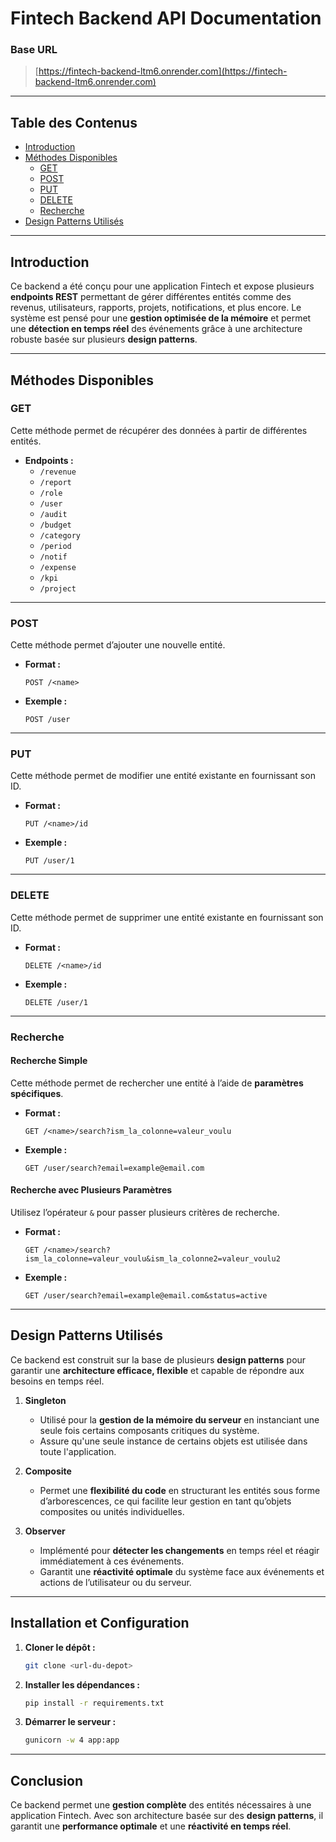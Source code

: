 # Fintech Backend API Documentation

### **Base URL**
> [https://fintech-backend-ltm6.onrender.com](https://fintech-backend-ltm6.onrender.com)

---

## **Table des Contenus**
- [Introduction](#introduction)
- [Méthodes Disponibles](#méthodes-disponibles)
  - [GET](#get)
  - [POST](#post)
  - [PUT](#put)
  - [DELETE](#delete)
  - [Recherche](#recherche)
- [Design Patterns Utilisés](#design-patterns-utilisés)

---

## **Introduction**
Ce backend a été conçu pour une application Fintech et expose plusieurs **endpoints REST** permettant de gérer différentes entités comme des revenus, utilisateurs, rapports, projets, notifications, et plus encore. Le système est pensé pour une **gestion optimisée de la mémoire** et permet une **détection en temps réel** des événements grâce à une architecture robuste basée sur plusieurs **design patterns**.

---

## **Méthodes Disponibles**

### **GET**  
Cette méthode permet de récupérer des données à partir de différentes entités.

- **Endpoints :**
  - `/revenue`
  - `/report`
  - `/role`
  - `/user`
  - `/audit`
  - `/budget`
  - `/category`
  - `/period`
  - `/notif`
  - `/expense`
  - `/kpi`
  - `/project`

---

### **POST**  
Cette méthode permet d’ajouter une nouvelle entité.

- **Format :**
  ```
  POST /<name>
  ```

- **Exemple :**
  ```
  POST /user
  ```

---

### **PUT**  
Cette méthode permet de modifier une entité existante en fournissant son ID.

- **Format :**
  ```
  PUT /<name>/id
  ```

- **Exemple :**
  ```
  PUT /user/1
  ```

---

### **DELETE**  
Cette méthode permet de supprimer une entité existante en fournissant son ID.

- **Format :**
  ```
  DELETE /<name>/id
  ```

- **Exemple :**
  ```
  DELETE /user/1
  ```

---

### **Recherche**  

#### **Recherche Simple**  
Cette méthode permet de rechercher une entité à l’aide de **paramètres spécifiques**.

- **Format :**
  ```
  GET /<name>/search?ism_la_colonne=valeur_voulu
  ```

- **Exemple :**
  ```
  GET /user/search?email=example@email.com
  ```

#### **Recherche avec Plusieurs Paramètres**  
Utilisez l’opérateur `&` pour passer plusieurs critères de recherche.

- **Format :**
  ```
  GET /<name>/search?ism_la_colonne=valeur_voulu&ism_la_colonne2=valeur_voulu2
  ```

- **Exemple :**
  ```
  GET /user/search?email=example@email.com&status=active
  ```

---

## **Design Patterns Utilisés**
Ce backend est construit sur la base de plusieurs **design patterns** pour garantir une **architecture efficace, flexible** et capable de répondre aux besoins en temps réel.

1. **Singleton**  
   - Utilisé pour la **gestion de la mémoire du serveur** en instanciant une seule fois certains composants critiques du système.
   - Assure qu'une seule instance de certains objets est utilisée dans toute l'application.

2. **Composite**  
   - Permet une **flexibilité du code** en structurant les entités sous forme d’arborescences, ce qui facilite leur gestion en tant qu’objets composites ou unités individuelles.

3. **Observer**  
   - Implémenté pour **détecter les changements** en temps réel et réagir immédiatement à ces événements.
   - Garantit une **réactivité optimale** du système face aux événements et actions de l’utilisateur ou du serveur.

---

## **Installation et Configuration**
1. **Cloner le dépôt :**
   ```bash
   git clone <url-du-depot>
   ```
2. **Installer les dépendances :**
   ```bash
   pip install -r requirements.txt
   ```
3. **Démarrer le serveur :**
   ```bash
   gunicorn -w 4 app:app
   ```

---

## **Conclusion**
Ce backend permet une **gestion complète** des entités nécessaires à une application Fintech. Avec son architecture basée sur des **design patterns**, il garantit une **performance optimale** et une **réactivité en temps réel**.